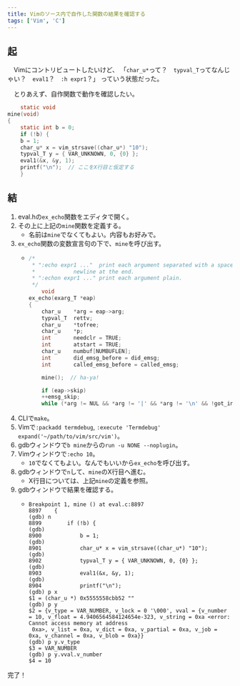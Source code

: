 ```yaml
---
title: Vimのソース内で自作した関数の結果を確認する
tags: ['Vim', 'C']
---
```


## 起

　Vimにコントリビュートしたいけど、
「`char_u*`って？　`typval_T`ってなんじゃい？　`eval1`？　`:h expr1`？」
っていう状態だった。

　とりあえず、自作関数で動作を確認したい。

```c
    static void
mine(void)
{
    static int b = 0;
    if (!b) {
	b = 1;
	char_u* x = vim_strsave((char_u*) "10");
	typval_T y = { VAR_UNKNOWN, 0, {0} };
	eval1(&x, &y, 1);
	printf("\n");  // ここをX行目と仮定する
    }
```

## 結

1. eval.hの`ex_echo`関数をエディタで開く。
1. その上に上記の`mine`関数を定義する。
    - 名前は`mine`でなくてもよい。内容もお好みで。
1. `ex_echo`関数の変数宣言句の下で、`mine`を呼び出す。
    - ```c
      /*
       * ":echo expr1 ..."	print each argument separated with a space, add a
       *			newline at the end.
       * ":echon expr1 ..."	print each argument plain.
       */
          void
      ex_echo(exarg_T *eap)
      {
          char_u	*arg = eap->arg;
          typval_T	rettv;
          char_u	*tofree;
          char_u	*p;
          int		needclr = TRUE;
          int		atstart = TRUE;
          char_u	numbuf[NUMBUFLEN];
          int		did_emsg_before = did_emsg;
          int		called_emsg_before = called_emsg;

          mine();  // ha-ya!

          if (eap->skip)
          ++emsg_skip;
          while (*arg != NUL && *arg != '|' && *arg != '\n' && !got_int)
      ```
1. CLIで`make`。
1. Vimで`:packadd termdebug`, `:execute 'Termdebug' expand('~/path/to/vim/src/vim')`。
1. gdbウィンドウで`b mine`からの`run -u NONE --noplugin`。
1. Vimウィンドウで`:echo 10`。
    - `10`でなくてもよい。なんでもいいから`ex_echo`を呼び出す。
1. gdbウィンドウで`n`して、`mine`のX行目へ進む。
    - X行目については、上記`mine`の定義を参照。
1. gdbウィンドウで結果を確認する。
    - ```
      Breakpoint 1, mine () at eval.c:8897
      8897    {
      (gdb) n
      8899        if (!b) {
      (gdb) 
      8900            b = 1;
      (gdb) 
      8901            char_u* x = vim_strsave((char_u*) "10");
      (gdb) 
      8902            typval_T y = { VAR_UNKNOWN, 0, {0} };
      (gdb) 
      8903            eval1(&x, &y, 1);
      (gdb) 
      8904            printf("\n");
      (gdb) p x
      $1 = (char_u *) 0x5555558cbb52 ""
      (gdb) p y
      $2 = {v_type = VAR_NUMBER, v_lock = 0 '\000', vval = {v_number = 10, v_float = 4.9406564584124654e-323, v_string = 0xa <error: Cannot access memory at address
       0xa>, v_list = 0xa, v_dict = 0xa, v_partial = 0xa, v_job = 0xa, v_channel = 0xa, v_blob = 0xa}}
      (gdb) p y.v_type
      $3 = VAR_NUMBER
      (gdb) p y.vval.v_number
      $4 = 10
      ```

完了！
